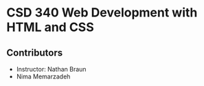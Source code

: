 # CSD 340 Web Development with HTML and CSS

## Contributors
- Instructor: Nathan Braun
- Nima Memarzadeh
